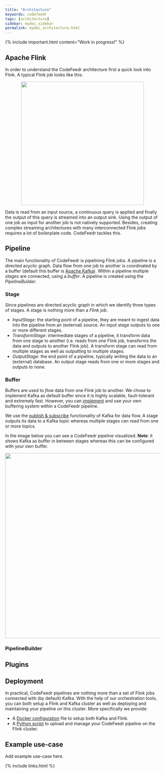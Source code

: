 ```yaml
---
title: "Architecture"
keywords: codefeedr
tags: [architecture]
sidebar: mydoc_sidebar
permalink: mydoc_architecture.html
---
```

{% include important.html content="Work in progress!" %}
## Apache Flink
In order to understand the CodeFeedr architecture first a quick look
into Flink. A typical Flink job looks like this:
<p align="center"><img src="./images/flink_job.png"
style="width: 400px"></p>Data is read from an input source, a continuous
query is applied and finally the output of this query is streamed into
an output sink. Using the output of one job as input for another job is
not natively supported. Besides, creating complex streaming
architectures with many interconnected Flink jobs requires a lot of
boilerplate code. CodeFeedr tackles this.


## Pipeline
The main functionality of CodeFeedr is pipelining Flink jobs. A pipeline
is a directed acyclic graph. Data flow from one job to another is
coordinated by a buffer (default this buffer is [Apache
Kafka](https://kafka.apache.org)). Within a pipeline multiple _stages_
are connected, using a _buffer_. A pipeline is created using the
_PipelineBuilder_.  

### Stage
Since pipelines are directed acyclic graph in which we identify three
types of stages. A stage is nothing more than a _Flink job_.
- *InputStage*: the starting point of a pipeline, they are meant to
ingest data into the pipeline from an (external) source. An input stage
outputs to one or more different stages.
- *TransformStage*: intermediate stages of a pipeline, it transform data
from one stage to another (i.e. reads from one Flink job, transforms the
data and outputs to another Flink job). A transform stage can read from
multiple stages as well as outputting to multiple stages.  
- *OutputStage*: the end point of a pipeline, typically writing the data
to an (external) database. An output stage reads from one or more stages
and outputs to none.

### Buffer
Buffers are used to _flow_ data from one Flink job to another. We chose
to implement Kafka as default buffer since it is highly scalable,
fault-tolerant and extremely fast. However, you can
[implement](mydoc_buffer.html#write-your-own-buffer) and use your own
buffering system within a CodeFeedr pipeline.  

We use the [publish &
subscribe](https://kafka.apache.org/documentation/#producerapi)
functionality of Kafka for data flow. A stage outputs its data to a
Kafka topic whereas multiple stages can read from one or more topics.

In the image below you can see a CodeFeedr pipeline visualized.
**Note**: it shows Kafka as buffer in between stages whereas this can
be configured with your own buffer.

<p align="center"><img src="./images/codefeedr_pipeline.png"
style="width: 600px"></p>

### PipelineBuilder

## Plugins

## Deployment
In practical, CodeFeedr pipelines are nothing more than a set of Flink
jobs connected with (by default) Kafka. With the help of our
orchestration tools, you can both setup a Flink and Kafka cluster as
well as deploying and maintaining your pipeline on this cluster. More
specifically we provide:
  - A [Docker
configuration](https://github.com/codefeedr/codefeedr/tree/develop/tools/docker) file to setup both Kafka and Flink.
  - A [Python
script](https://github.com/codefeedr/codefeedr/blob/develop/tools/flink-cluster/cf-flink.py) to upload and manage your CodeFeedr pipeline on the Flink cluster.  


## Example use-case
Add example use-case here.


{% include links.html %}
